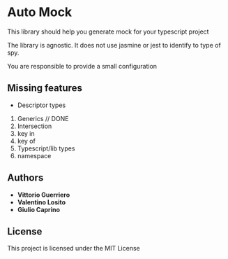 # Auto Mock

This library should help you generate mock for your typescript project

The library is agnostic. It does not use jasmine or jest to identify to type of spy.

You are responsible to provide a small configuration

## Missing features

- Descriptor types
1) Generics // DONE
2) Intersection
3) key in
4) key of
5) Typescript/lib types
6) namespace

## Authors

* **Vittorio Guerriero**
* **Valentino Losito**
* **Giulio Caprino** 

## License

This project is licensed under the MIT License
